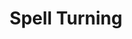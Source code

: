 ---
title: "Spell Turning"

spell:
  schools:
    - name:        "Abjuration"
      subschools:  []
      descriptors: []
  classes:
    - name:  "Sorcerer/Wizard"
      abbr:  "Sor/Wiz"
      level: 7
  domains:
    - name:  "Luck"
      abbr:  "Luck"
      level: 7
    - name:  "Magic"
      abbr:  "Magic"
      level: 7
  components:         [V, S, M/DF]
  castingTime:        "1 standard action"
  range:              "Personal"
  target:             "You"
  duration:           "Until expended or 10 min./level"
  materialComponents: ["A small silver mirror."]
  description:        |
    Spells and spell-like effects targeted on you are turned back upon the original caster. The abjuration turns only spells that have you as a target. Effect and area spells are not affected. Spell turning also fails to stop touch range spells.

    From seven to ten ({% die_roll 1 4 6 %}) spell levels are affected by the turning. The exact number is rolled secretly.

    When you are targeted by a spell of higher level than the amount of spell turning you have left, that spell is partially turned. The subtract the amount of spell turning left from the spell level of the incoming spell, then divide the result by the spell level of the incoming spell to see what fraction of the effect gets through. For damaging spells, you and the caster each take a fraction of the damage. For nondamaging spells, each of you has a proportional chance to be affected.

    If you and a spellcasting attacker are both warded by spell turning effects in operation, a resonating field is created.

    Roll randomly to determine the result.

    |---
    | d% | Effect
    |-|-
    | 01-70 | Spell drains away without effect.
    | 71-80 | Spell affects both of you equally at full effect.
    | 81-97 | Both turning effects are rendered nonfunctional for {% die_roll 1 4 0 %} minutes.
    | 98-100 | Both of you go through a rift into another plane.
    {: .table .table-bordered .table-hover }
---